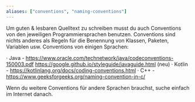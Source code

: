 ```yaml
---
aliases: ["conventions", "naming-conventions"]
---
```


Um guten & lesbaren Quelltext zu schreiben musst du auch Conventions von den jeweiligen Programmiersprachen benutzen. Conventions sind nichts anderes als Regeln für die Benennung von Klassen, Paketen, Variablen usw.
Conventions von einigen Sprachen:

· Java -    <https://www.oracle.com/technetwork/java/codeconventions-150003.pdf>
                 <https://google.github.io/styleguide/javaguide.html> (neu)
· Kotlin - <https://kotlinlang.org/docs/coding-conventions.html>
· C++    - <https://www.geeksforgeeks.org/naming-convention-in-c/>

Wenn du weitere Conventions für andere Sprachen brauchst, suche einfach im Internet danach.

